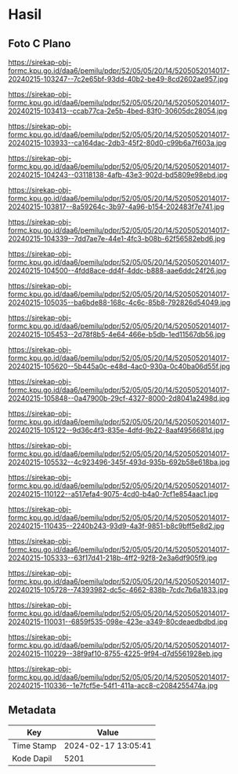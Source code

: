# Hasil

## Foto C Plano

https://sirekap-obj-formc.kpu.go.id/daa6/pemilu/pdpr/52/05/05/20/14/5205052014017-20240215-103247--7c2e65bf-93dd-40b2-be49-8cd2602ae957.jpg

https://sirekap-obj-formc.kpu.go.id/daa6/pemilu/pdpr/52/05/05/20/14/5205052014017-20240215-103413--ccab77ca-2e5b-4bed-83f0-30605dc28054.jpg

https://sirekap-obj-formc.kpu.go.id/daa6/pemilu/pdpr/52/05/05/20/14/5205052014017-20240215-103933--ca164dac-2db3-45f2-80d0-c99b6a7f603a.jpg

https://sirekap-obj-formc.kpu.go.id/daa6/pemilu/pdpr/52/05/05/20/14/5205052014017-20240215-104243--03118138-4afb-43e3-902d-bd5809e98ebd.jpg

https://sirekap-obj-formc.kpu.go.id/daa6/pemilu/pdpr/52/05/05/20/14/5205052014017-20240215-103817--8a59264c-3b97-4a96-b154-202483f7e741.jpg

https://sirekap-obj-formc.kpu.go.id/daa6/pemilu/pdpr/52/05/05/20/14/5205052014017-20240215-104339--7dd7ae7e-44e1-4fc3-b08b-62f56582ebd6.jpg

https://sirekap-obj-formc.kpu.go.id/daa6/pemilu/pdpr/52/05/05/20/14/5205052014017-20240215-104500--4fdd8ace-dd4f-4ddc-b888-aae6ddc24f26.jpg

https://sirekap-obj-formc.kpu.go.id/daa6/pemilu/pdpr/52/05/05/20/14/5205052014017-20240215-105035--ba6bde88-168c-4c6c-85b8-792826d54049.jpg

https://sirekap-obj-formc.kpu.go.id/daa6/pemilu/pdpr/52/05/05/20/14/5205052014017-20240215-105453--2d78f8b5-4e64-466e-b5db-1ed11567db56.jpg

https://sirekap-obj-formc.kpu.go.id/daa6/pemilu/pdpr/52/05/05/20/14/5205052014017-20240215-105620--5b445a0c-e48d-4ac0-930a-0c40ba06d55f.jpg

https://sirekap-obj-formc.kpu.go.id/daa6/pemilu/pdpr/52/05/05/20/14/5205052014017-20240215-105848--0a47900b-29cf-4327-8000-2d8041a2498d.jpg

https://sirekap-obj-formc.kpu.go.id/daa6/pemilu/pdpr/52/05/05/20/14/5205052014017-20240215-105122--9d36c4f3-835e-4dfd-9b22-8aaf4956681d.jpg

https://sirekap-obj-formc.kpu.go.id/daa6/pemilu/pdpr/52/05/05/20/14/5205052014017-20240215-105532--4c923496-345f-493d-935b-692b58e618ba.jpg

https://sirekap-obj-formc.kpu.go.id/daa6/pemilu/pdpr/52/05/05/20/14/5205052014017-20240215-110122--a517efa4-9075-4cd0-b4a0-7cf1e854aac1.jpg

https://sirekap-obj-formc.kpu.go.id/daa6/pemilu/pdpr/52/05/05/20/14/5205052014017-20240215-110435--2240b243-93d9-4a3f-9851-b8c9bff5e8d2.jpg

https://sirekap-obj-formc.kpu.go.id/daa6/pemilu/pdpr/52/05/05/20/14/5205052014017-20240215-105333--63f17d41-218b-4ff2-92f8-2e3a6df905f9.jpg

https://sirekap-obj-formc.kpu.go.id/daa6/pemilu/pdpr/52/05/05/20/14/5205052014017-20240215-105728--74393982-dc5c-4662-838b-7cdc7b6a1833.jpg

https://sirekap-obj-formc.kpu.go.id/daa6/pemilu/pdpr/52/05/05/20/14/5205052014017-20240215-110031--6859f535-098e-423e-a349-80cdeaedbdbd.jpg

https://sirekap-obj-formc.kpu.go.id/daa6/pemilu/pdpr/52/05/05/20/14/5205052014017-20240215-110229--38f9af10-8755-4225-9f94-d7d5561928eb.jpg

https://sirekap-obj-formc.kpu.go.id/daa6/pemilu/pdpr/52/05/05/20/14/5205052014017-20240215-110336--1e7fcf5e-54f1-411a-acc8-c2084255474a.jpg


## Metadata

| Key        | Value               |
| ---------- | ------------------- |
| Time Stamp | 2024-02-17 13:05:41 |
| Kode Dapil | 5201                |



